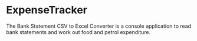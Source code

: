# ExpenseTracker
The Bank Statement CSV to Excel Converter is a console application to read bank statements and work out food and petrol expenditure.
